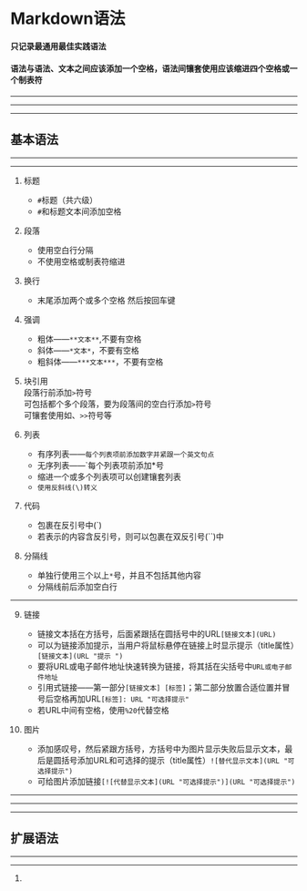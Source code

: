 # **Markdown语法**  
 
#### 只记录最通用最佳实践语法  
  
#### 语法与语法、文本之间应该添加一个空格，语法间镶套使用应该缩进四个空格或一个制表符

****** 
******
******
    
## **基本语法**  
  
******
******  

1. 标题  
	* `#`标题（共六级）  
	* `#`和标题文本间添加空格  

2. 段落  
	* 使用空白行分隔  
	* 不使用空格或制表符缩进  

3. 换行  
	* 末尾添加两个或多个空格 然后按回车键  

4. 强调  
	* 粗体——`**文本**`,不要有空格  
	* 斜体——`*文本*`，不要有空格  
	* 粗斜体——`***文本***`，不要有空格  

5. 块引用  
	段落行前添加`>`符号  
	可包括都个多个段落，要为段落间的空白行添加`>`符号  
	可镶套使用如、`>>`符号等  

6. 列表    
	* 有序列表——`每个列表项前添加数字并紧跟一个英文句点`  
	* 无序列表——`每个列表项前添加*号   
	* 缩进一个或多个列表项可以创建镶套列表  
	* `使用反斜线(\)转义`  

7. 代码  
	* 包裹在反引号中(`)  
	* 若表示的内容含反引号，则可以包裹在双反引号(``)中    

8. 分隔线  
	* 单独行使用三个以上`*`号，并且不包括其他内容  
	* 分隔线前后添加空白行 
 
******

9. 链接  
	* 链接文本括在方括号，后面紧跟括在圆括号中的URL`[链接文本](URL)`  
	* 可以为链接添加提示，当用户将鼠标悬停在链接上时显示提示（title属性）`[链接文本](URL "提示 ")`   
	* 要将URL或电子邮件地址快速转换为链接，将其括在尖括号中`URL或电子邮件地址`   
	* 引用式链接——第一部分`[链接文本] [标签]`；第二部分放置合适位置并冒号后空格再加URL`[标签]: URL "可选择提示"`  
	* 若URL中间有空格，使用`%20`代替空格  

10. 图片  
	* 添加感叹号，然后紧跟方括号，方括号中为图片显示失败后显示文本，最后是圆括号添加URL和可选择的提示（title属性）`![替代显示文本](URL "可选择提示")`    
	* 可给图片添加链接`[![代替显示文本](URL "可选择提示")](URL "可选择提示")`  


******
****** 
******

## **扩展语法**  

******
******  

1. 
	    
    
     	

















